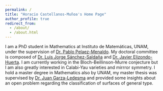 ```yaml
---
permalink: /
title: "Horacio Castellanos-Muñoa's Home Page"
author_profile: true
redirect_from: 
  - /about/
  - /about.html
---
```



I am a PhD student in Mathematics at Instituto de Matemáticas, UNAM, under the supervision of [Dr. Pablo Pelaez-Menaldo](https://arxiv.org/search/math?searchtype=author&query=Pelaez%2C+P). My doctoral committee is composed of [Dr. Luis Jorge Sánchez-Saldaña](https://sites.google.com/im.unam.mx/luisjorgesanchezsaldana/) and [Dr. Javier Elizondo-Huerta](https://www.matem.unam.mx/fsd/javier). I am currently working in the Bloch-Beillinson-Murre conjecture but I am also greatly interested in Calabi-Yau varieties and mirrror symmetry. I hold a master degree in Mathematics also by UNAM, my master thesis was supervised by [Dr. Juan Garza-Ledesma](https://research.tec.mx/vivo-tec/display/PID_478781) and provided some insights about an open problem regarding the classification of surfaces of general type. 
